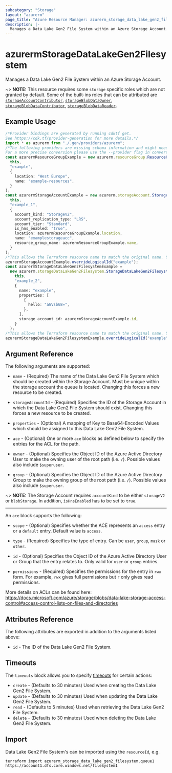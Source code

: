 ```yaml
---
subcategory: "Storage"
layout: "azurerm"
page_title: "Azure Resource Manager: azurerm_storage_data_lake_gen2_filesystem"
description: |-
  Manages a Data Lake Gen2 File System within an Azure Storage Account.
---
```


# azurermStorageDataLakeGen2Filesystem

Manages a Data Lake Gen2 File System within an Azure Storage Account.

\~> **NOTE:** This resource requires some `storage` specific roles which are not granted by default. Some of the built-ins roles that can be attributed are [`storageAccountContributor`](https://docs.microsoft.com/azure/role-based-access-control/built-in-roles#storage-account-contributor), [`storageBlobDataOwner`](https://docs.microsoft.com/azure/role-based-access-control/built-in-roles#storage-blob-data-owner), [`storageBlobDataContributor`](https://docs.microsoft.com/azure/role-based-access-control/built-in-roles#storage-blob-data-contributor), [`storageBlobDataReader`](https://docs.microsoft.com/azure/role-based-access-control/built-in-roles#storage-blob-data-reader).

## Example Usage

```typescript
/*Provider bindings are generated by running cdktf get.
See https://cdk.tf/provider-generation for more details.*/
import * as azurerm from "./.gen/providers/azurerm";
/*The following providers are missing schema information and might need manual adjustments to synthesize correctly: azurerm.
For a more precise conversion please use the --provider flag in convert.*/
const azurermResourceGroupExample = new azurerm.resourceGroup.ResourceGroup(
  this,
  "example",
  {
    location: "West Europe",
    name: "example-resources",
  }
);
const azurermStorageAccountExample = new azurerm.storageAccount.StorageAccount(
  this,
  "example_1",
  {
    account_kind: "StorageV2",
    account_replication_type: "LRS",
    account_tier: "Standard",
    is_hns_enabled: "true",
    location: azurermResourceGroupExample.location,
    name: "examplestorageacc",
    resource_group_name: azurermResourceGroupExample.name,
  }
);
/*This allows the Terraform resource name to match the original name. You can remove the call if you don't need them to match.*/
azurermStorageAccountExample.overrideLogicalId("example");
const azurermStorageDataLakeGen2FilesystemExample =
  new azurerm.storageDataLakeGen2Filesystem.StorageDataLakeGen2Filesystem(
    this,
    "example_2",
    {
      name: "example",
      properties: [
        {
          hello: "aGVsbG8=",
        },
      ],
      storage_account_id: azurermStorageAccountExample.id,
    }
  );
/*This allows the Terraform resource name to match the original name. You can remove the call if you don't need them to match.*/
azurermStorageDataLakeGen2FilesystemExample.overrideLogicalId("example");

```

## Argument Reference

The following arguments are supported:

*   `name` - (Required) The name of the Data Lake Gen2 File System which should be created within the Storage Account. Must be unique within the storage account the queue is located. Changing this forces a new resource to be created.

*   `storageAccountId` - (Required) Specifies the ID of the Storage Account in which the Data Lake Gen2 File System should exist. Changing this forces a new resource to be created.

*   `properties` - (Optional) A mapping of Key to Base64-Encoded Values which should be assigned to this Data Lake Gen2 File System.

*   `ace` - (Optional) One or more `ace` blocks as defined below to specify the entries for the ACL for the path.

*   `owner` - (Optional) Specifies the Object ID of the Azure Active Directory User to make the owning user of the root path (i.e. `/`). Possible values also include `$superuser`.

*   `group` - (Optional) Specifies the Object ID of the Azure Active Directory Group to make the owning group of the root path (i.e. `/`). Possible values also include `$superuser`.

\~> **NOTE:** The Storage Account requires `accountKind` to be either `storageV2` or `blobStorage`. In addition, `isHnsEnabled` has to be set to `true`.

***

An `ace` block supports the following:

*   `scope` - (Optional) Specifies whether the ACE represents an `access` entry or a `default` entry. Default value is `access`.

*   `type` - (Required) Specifies the type of entry. Can be `user`, `group`, `mask` or `other`.

*   `id` - (Optional) Specifies the Object ID of the Azure Active Directory User or Group that the entry relates to. Only valid for `user` or `group` entries.

*   `permissions` - (Required) Specifies the permissions for the entry in `rwx` form. For example, `rwx` gives full permissions but `r` only gives read permissions.

More details on ACLs can be found here: <https://docs.microsoft.com/azure/storage/blobs/data-lake-storage-access-control#access-control-lists-on-files-and-directories>

## Attributes Reference

The following attributes are exported in addition to the arguments listed above:

* `id` - The ID of the Data Lake Gen2 File System.

## Timeouts

The `timeouts` block allows you to specify [timeouts](https://www.terraform.io/language/resources/syntax#operation-timeouts) for certain actions:

* `create` - (Defaults to 30 minutes) Used when creating the Data Lake Gen2 File System.
* `update` - (Defaults to 30 minutes) Used when updating the Data Lake Gen2 File System.
* `read` - (Defaults to 5 minutes) Used when retrieving the Data Lake Gen2 File System.
* `delete` - (Defaults to 30 minutes) Used when deleting the Data Lake Gen2 File System.

## Import

Data Lake Gen2 File System's can be imported using the `resourceId`, e.g.

```console
terraform import azurerm_storage_data_lake_gen2_filesystem.queue1 https://account1.dfs.core.windows.net/fileSystem1
```
